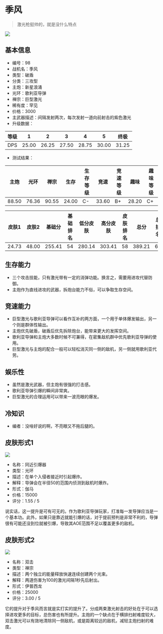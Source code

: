 # 季风

> 激光枪挺帅的，就是没什么特点

<img src="/ships/ship_98.png" style={{zoom:1}}/>

## 基本信息

- 编号：98
- 战机名：季风
- 类型：破盾
- 分类：三攻型
- 主炮：新星浪涌
- 光环：歌利亚导弹
- 禅宗：巨型激光
- 稀有度：罕见
- 价格：3000
- 主武器描述：间隔发射两次，每次发射一道向前射击的紫色激光
- 升级数据：

| 等级 | 1 | 2 | 3 | 4 | 5 | 终极 |
|--|--|--|--|--|--|--|
| DPS | 25.00 | 26.25 | 27.50 | 28.75 | 30.00 | 31.25 |

- 测试结果：

| 主炮 | 光环 | 禅宗 | 生存 | 生存等级 | 竞速 | 竞速等级 | 趣味 | 趣味等级 |
|--|--|--|--|--|--|--|--|--|
| 88.50 | 76.36 | 90.55 | 24.00 | C- | 33.60 | B+ | 28.20 | C+ |

| 皮肤1 | 皮肤2 | 基础分 | 基础排名 | 低分皮肤 | 高分皮肤 | 皮肤排名 | 总分 | 总排名 |
|--|--|--|--|--|--|--|--|--|
| 24.73 | 48.00 | 255.41 | 54 | 280.14 | 303.41 | 58 | 389.21 | 62 |

## 生存能力

- 三个攻击技能，只有激光带有一定的消弹功能。换言之，需要用进攻代替防御。
- 主炮作为直线进攻的武器，拆炮台能力不俗，可以争取生存空间。

## 竞速能力

- 巨型激光与歌利亚导弹可以看作互补的两方面，一个用于单体爆发输出，另一个则是群体性输出。
- 主炮优先破盾，破盾后优先拆除炮台，能带来更大的发挥空间。
- 歌利亚导弹和主炮大多数时候不可兼得，在密集敌机群中优先歌利亚导弹的使用。
- 巨型激光与主炮的配合一般可以轻松消灭同一侧的敌机，另一侧就用歌利亚代劳。

## 娱乐性

- 虽然是激光武器，但主炮有很强的打击感。
- 歌利亚导弹引爆的瞬间非常爽。
- 巨型激光的合理运用可以带来一波亮眼的爆发。

## 冷知识

- 编者：没啥好说的啊，不亮眼又不拖后腿的。

## 皮肤形式1

<img src="/ships/ship_98_apex_1.png" style={{zoom:1}}/>

- 名称：同近引爆器
- 类型：光环
- 描述：在单个入侵者接近时引起爆炸。
- 解释：导弹会在半径50的范围内侦测到敌机时爆炸。
- 形式：伽马
- 价格：15000
- 评分：1.55 / 5

说实话，这一提升是可有可无的。作为歌利亚导弹玩家，打准每一发导弹应当是一个基本功。此外，如果只是靠近就能引爆的话，对于提前预判是非常不利的，导弹很有可能还没到位就被引爆，导致其AOE范围不足以覆盖更多的敌机。

## 皮肤形式2

<img src="/ships/ship_98_apex_2.png" style={{zoom:1}}/>

- 名称：双击
- 类型：禅宗
- 描述：两个独立的能量释放快速连续创建两个光束。
- 解释：两道伤害为100的激光间隔1秒先后射出。
- 形式：伊普西龙
- 价格：25000
- 评分：3.00 / 5

它的提升对于季风而言就是实打实的提升了。分成两束激光射击的好处在于可以选择进攻更多的目标，总伤害也有所提升。主炮的一个缺点在于横排扫射难度较大，双击激光可以有效地清除同一侧敌机，或是距离较远的敌机，减轻主炮扫射的难度。
